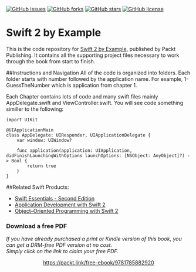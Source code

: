 [![GitHub issues](https://img.shields.io/github/issues/PacktPublishing/Swift-2-by-Example.svg)](https://github.com/PacktPublishing/Swift-2-by-Example/issues)   [![GitHub forks](https://img.shields.io/github/forks/PacktPublishing/Swift-2-by-Example.svg)](https://github.com/PacktPublishing/Swift-2-by-Example/network)   [![GitHub stars](https://img.shields.io/github/stars/PacktPublishing/Swift-2-by-Example.svg)](https://github.com/PacktPublishing/Swift-2-by-Example/stargazers)   [![GitHub license](https://img.shields.io/badge/license-MIT-blue.svg)](https://raw.githubusercontent.com/PacktPublishing/Swift-2-by-Example/master/LICENSE)

# Swift 2 by Example

This is the code repository for [Swift 2 by Example](https://www.packtpub.com/application-development/swift-2-example?utm_source=github&utm_medium=repository&utm_campaign=9781785882920), published by Packt Publishing. It contains all the supporting project files necessary to work through the book from start to finish.

##Instructions and Navigation
All of the code is organized into folders. Each folder starts with number followed by the application name. For example, 1-GuessTheNumber which is application from chapter 1.

Each Chapter contains lots of code and many swift files mainly AppDelegate.swift and ViewController.swift.
You will see code something similler to the following:
```
import UIKit

@UIApplicationMain
class AppDelegate: UIResponder, UIApplicationDelegate {
    var window: UIWindow?
    
    func application(application: UIApplication, didFinishLaunchingWithOptions launchOptions: [NSObject: AnyObject]?) -> Bool {
        return true
    }
}
```

##Related Swift Products:
* [Swift Essentials - Second Edition](https://www.packtpub.com/application-development/swift-essentials-second-edition?utm_source=github&utm_medium=related&utm_campaign=9781785888878)
* [Application Development with Swift 2](https://www.packtpub.com/application-development/application-development-swift-2-video?utm_source=github&utm_medium=related&utm_campaign=9781785889608)
* [Object–Oriented Programming with Swift 2](https://www.packtpub.com/application-development/object%E2%80%93oriented-programming-swift-2?utm_source=github&utm_medium=related&utm_campaign=9781785885693)
### Download a free PDF

 <i>If you have already purchased a print or Kindle version of this book, you can get a DRM-free PDF version at no cost.<br>Simply click on the link to claim your free PDF.</i>
<p align="center"> <a href="https://packt.link/free-ebook/9781785882920">https://packt.link/free-ebook/9781785882920 </a> </p>